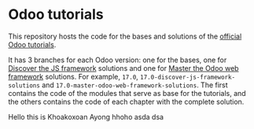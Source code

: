 # Odoo tutorials

This repository hosts the code for the bases and solutions of the
[official Odoo tutorials](https://www.odoo.com/documentation/17.0/developer/tutorials.html).

It has 3 branches for each Odoo version: one for the bases, one for
[Discover the JS framework](https://www.odoo.com/documentation/17.0/developer/tutorials/discover_js_framework.html) solutions and one for [Master the Odoo web framework](https://www.odoo.com/documentation/17.0/developer/tutorials/master_odoo_web_framework.html) solutions. For example, `17.0`, `17.0-discover-js-framework-solutions` and `17.0-master-odoo-web-framework-solutions`. 
The first contains the code of the modules that serve as base for the tutorials,
and the others contains the code of each chapter with the complete
solution.

Hello this is Khoakoxoan Ayong hhoho asda dsa